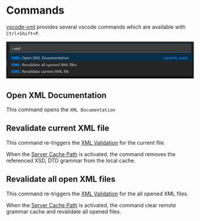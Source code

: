 # Commands

[vscode-xml](https://github.com/redhat-developer/vscode-xml) provides several vscode commands which are available with `Ctrl+Shift+P`.

![XML Commands](images/Commands/XMLCommands.png)

## Open XML Documentation

This command opens the `XML Documentation`

## Revalidate current XML file

This command re-triggers the [XML Validation](Validation.md#xml-validation) for the current file.

When the [Server Cache Path](Preferences.md#server-cache-path) is activated, the command removes the referenced XSD, DTD grammar from the local cache.

## Revalidate all open XML files

This command re-triggers the [XML Validation](Validation.md#xml-validation) for the all opened XML files.

When the [Server Cache Path](Preferences.md#server-cache-path) is activated, the command clear remote grammar cache and revalidate all opened files.